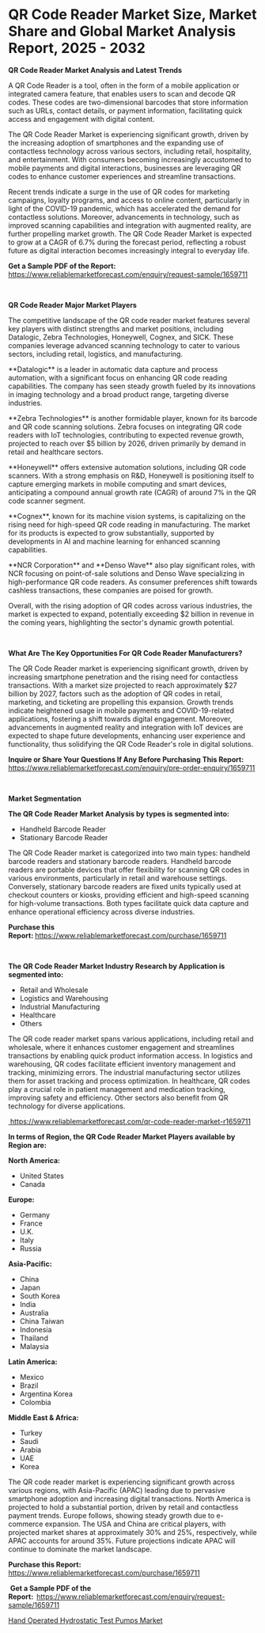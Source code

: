 <p><h1>QR Code Reader Market Size, Market Share and Global Market Analysis Report, 2025 - 2032</h1></p><p><strong>QR Code Reader Market Analysis and Latest Trends</strong></p>
<p><p>A QR Code Reader is a tool, often in the form of a mobile application or integrated camera feature, that enables users to scan and decode QR codes. These codes are two-dimensional barcodes that store information such as URLs, contact details, or payment information, facilitating quick access and engagement with digital content.</p><p>The QR Code Reader Market is experiencing significant growth, driven by the increasing adoption of smartphones and the expanding use of contactless technology across various sectors, including retail, hospitality, and entertainment. With consumers becoming increasingly accustomed to mobile payments and digital interactions, businesses are leveraging QR codes to enhance customer experiences and streamline transactions. </p><p>Recent trends indicate a surge in the use of QR codes for marketing campaigns, loyalty programs, and access to online content, particularly in light of the COVID-19 pandemic, which has accelerated the demand for contactless solutions. Moreover, advancements in technology, such as improved scanning capabilities and integration with augmented reality, are further propelling market growth. The QR Code Reader Market is expected to grow at a CAGR of 6.7% during the forecast period, reflecting a robust future as digital interaction becomes increasingly integral to everyday life.</p></p>
<p><strong>Get a Sample PDF of the Report:&nbsp;</strong> <a href="https://www.reliablemarketforecast.com/enquiry/request-sample/1659711?utm_campaign=1110&utm_medium=2&utm_source=Github&utm_content=ia&utm_term=17022025&utm_id=qr-code-reader">https://www.reliablemarketforecast.com/enquiry/request-sample/1659711</a></p>
<p>&nbsp;</p>
<p><strong>QR Code Reader Major Market Players</strong></p>
<p><p>The competitive landscape of the QR code reader market features several key players with distinct strengths and market positions, including Datalogic, Zebra Technologies, Honeywell, Cognex, and SICK. These companies leverage advanced scanning technology to cater to various sectors, including retail, logistics, and manufacturing.</p><p>**Datalogic** is a leader in automatic data capture and process automation, with a significant focus on enhancing QR code reading capabilities. The company has seen steady growth fueled by its innovations in imaging technology and a broad product range, targeting diverse industries.</p><p>**Zebra Technologies** is another formidable player, known for its barcode and QR code scanning solutions. Zebra focuses on integrating QR code readers with IoT technologies, contributing to expected revenue growth, projected to reach over $5 billion by 2026, driven primarily by demand in retail and healthcare sectors.</p><p>**Honeywell** offers extensive automation solutions, including QR code scanners. With a strong emphasis on R&D, Honeywell is positioning itself to capture emerging markets in mobile computing and smart devices, anticipating a compound annual growth rate (CAGR) of around 7% in the QR code scanner segment.</p><p>**Cognex**, known for its machine vision systems, is capitalizing on the rising need for high-speed QR code reading in manufacturing. The market for its products is expected to grow substantially, supported by developments in AI and machine learning for enhanced scanning capabilities.</p><p>**NCR Corporation** and **Denso Wave** also play significant roles, with NCR focusing on point-of-sale solutions and Denso Wave specializing in high-performance QR code readers. As consumer preferences shift towards cashless transactions, these companies are poised for growth.</p><p>Overall, with the rising adoption of QR codes across various industries, the market is expected to expand, potentially exceeding $2 billion in revenue in the coming years, highlighting the sector's dynamic growth potential.</p></p>
<p>&nbsp;</p>
<p><strong>What Are The Key Opportunities For QR Code Reader Manufacturers?</strong></p>
<p><p>The QR Code Reader market is experiencing significant growth, driven by increasing smartphone penetration and the rising need for contactless transactions. With a market size projected to reach approximately $27 billion by 2027, factors such as the adoption of QR codes in retail, marketing, and ticketing are propelling this expansion. Growth trends indicate heightened usage in mobile payments and COVID-19-related applications, fostering a shift towards digital engagement. Moreover, advancements in augmented reality and integration with IoT devices are expected to shape future developments, enhancing user experience and functionality, thus solidifying the QR Code Reader's role in digital solutions.</p></p>
<p><strong>Inquire or Share Your Questions If Any Before Purchasing This Report:</strong> <a href="https://www.reliablemarketforecast.com/enquiry/pre-order-enquiry/1659711?utm_campaign=1110&utm_medium=2&utm_source=Github&utm_content=ia&utm_term=17022025&utm_id=qr-code-reader">https://www.reliablemarketforecast.com/enquiry/pre-order-enquiry/1659711</a></p>
<p>&nbsp;</p>
<p><strong>Market Segmentation</strong></p>
<p><strong>The QR Code Reader Market Analysis by types is segmented into:</strong></p>
<p><ul><li>Handheld Barcode Reader</li><li>Stationary Barcode Reader</li></ul></p>
<p><p>The QR Code Reader market is categorized into two main types: handheld barcode readers and stationary barcode readers. Handheld barcode readers are portable devices that offer flexibility for scanning QR codes in various environments, particularly in retail and warehouse settings. Conversely, stationary barcode readers are fixed units typically used at checkout counters or kiosks, providing efficient and high-speed scanning for high-volume transactions. Both types facilitate quick data capture and enhance operational efficiency across diverse industries.</p></p>
<p><strong>Purchase this Report:&nbsp;</strong><a href="https://www.reliablemarketforecast.com/purchase/1659711?utm_campaign=1110&utm_medium=2&utm_source=Github&utm_content=ia&utm_term=17022025&utm_id=qr-code-reader">https://www.reliablemarketforecast.com/purchase/1659711</a></p>
<p>&nbsp;</p>
<p><strong>The QR Code Reader Market Industry Research by Application is segmented into:</strong></p>
<p><ul><li>Retail and Wholesale</li><li>Logistics and Warehousing</li><li>Industrial Manufacturing</li><li>Healthcare</li><li>Others</li></ul></p>
<p><p>The QR code reader market spans various applications, including retail and wholesale, where it enhances customer engagement and streamlines transactions by enabling quick product information access. In logistics and warehousing, QR codes facilitate efficient inventory management and tracking, minimizing errors. The industrial manufacturing sector utilizes them for asset tracking and process optimization. In healthcare, QR codes play a crucial role in patient management and medication tracking, improving safety and efficiency. Other sectors also benefit from QR technology for diverse applications.</p></p>
<p><a href="https://www.reliablemarketforecast.com/qr-code-reader-market-r1659711?utm_campaign=1110&utm_medium=2&utm_source=Github&utm_content=ia&utm_term=17022025&utm_id=qr-code-reader">&nbsp;https://www.reliablemarketforecast.com/qr-code-reader-market-r1659711</a></p>
<p><strong>In terms of Region, the QR Code Reader Market Players available by Region are:</strong></p>
<p>
    <p> <strong> North America: </strong>
        <ul>
            <li>United States</li>
            <li>Canada</li>
        </ul>
        </p> 
    <p> <strong> Europe: </strong>
        <ul>
            <li>Germany</li>
            <li>France</li>
            <li>U.K.</li>
            <li>Italy</li>
            <li>Russia</li>
        </ul>
        </p> 
    <p> <strong> Asia-Pacific: </strong>
        <ul>
            <li>China</li>
            <li>Japan</li>
            <li>South Korea</li>
            <li>India</li>
            <li>Australia</li>
            <li>China Taiwan</li>
            <li>Indonesia</li>
            <li>Thailand</li>
            <li>Malaysia</li>
        </ul>
        </p> 
    <p> <strong> Latin America: </strong>
        <ul>
            <li>Mexico</li>
            <li>Brazil</li>
            <li>Argentina Korea</li>
            <li>Colombia</li>
        </ul>
        </p> 
    <p> <strong> Middle East & Africa: </strong>
        <ul>
            <li>Turkey</li>
            <li>Saudi</li>
            <li>Arabia</li>
            <li>UAE</li>
            <li>Korea</li>
        </ul>
    </p>
    </p>
<p><p>The QR code reader market is experiencing significant growth across various regions, with Asia-Pacific (APAC) leading due to pervasive smartphone adoption and increasing digital transactions. North America is projected to hold a substantial portion, driven by retail and contactless payment trends. Europe follows, showing steady growth due to e-commerce expansion. The USA and China are critical players, with projected market shares at approximately 30% and 25%, respectively, while APAC accounts for around 35%. Future projections indicate APAC will continue to dominate the market landscape.</p></p>
<p><strong>Purchase this Report: </strong><a href="https://www.reliablemarketforecast.com/purchase/1659711?utm_campaign=1110&utm_medium=2&utm_source=Github&utm_content=ia&utm_term=17022025&utm_id=qr-code-reader">https://www.reliablemarketforecast.com/purchase/1659711</a></p>
<p>&nbsp;<strong>Get a Sample PDF of the Report:&nbsp;&nbsp;</strong><a href="https://www.reliablemarketforecast.com/enquiry/request-sample/1659711?utm_campaign=1110&utm_medium=2&utm_source=Github&utm_content=ia&utm_term=17022025&utm_id=qr-code-reader">https://www.reliablemarketforecast.com/enquiry/request-sample/1659711</a></p>
<p><strong></strong></p>
<p><p><a href="https://github.com/WillieWoodard/Market-Research-Report-List-7/blob/main/hand-operated-hydrostatic-test-pumps-market.md?utm_campaign=1110&utm_medium=2&utm_source=Github&utm_content=ia&utm_term=17022025&utm_id=qr-code-reader">Hand Operated Hydrostatic Test Pumps Market</a></p></p>